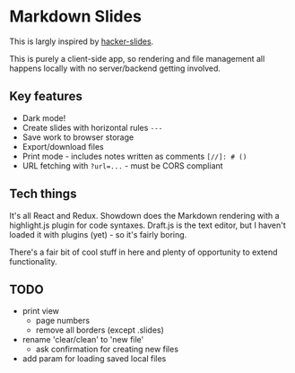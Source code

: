 
# Markdown Slides

This is largly inspired by
[hacker-slides](https://github.com/jacksingleton/hacker-slides).

This is purely a client-side app, so rendering and file management all
happens locally with no server/backend getting involved.


## Key features
- Dark mode!
- Create slides with horizontal rules `---`
- Save work to browser storage
- Export/download files
- Print mode - includes notes written as comments `[//]: # ()`
- URL fetching with `?url=...` - must be CORS compliant


## Tech things

It's all React and Redux. Showdown does the Markdown rendering with a 
highlight.js plugin for code syntaxes. Draft.js is the text editor, but
I haven't loaded it with plugins (yet) - so it's fairly boring.

There's a fair bit of cool stuff in here and plenty of opportunity to
extend functionality.


## TODO
- print view
    - page numbers
    - remove all borders (except .slides)
- rename 'clear/clean' to 'new file'
    - ask confirmation for creating new files
- add param for loading saved local files
